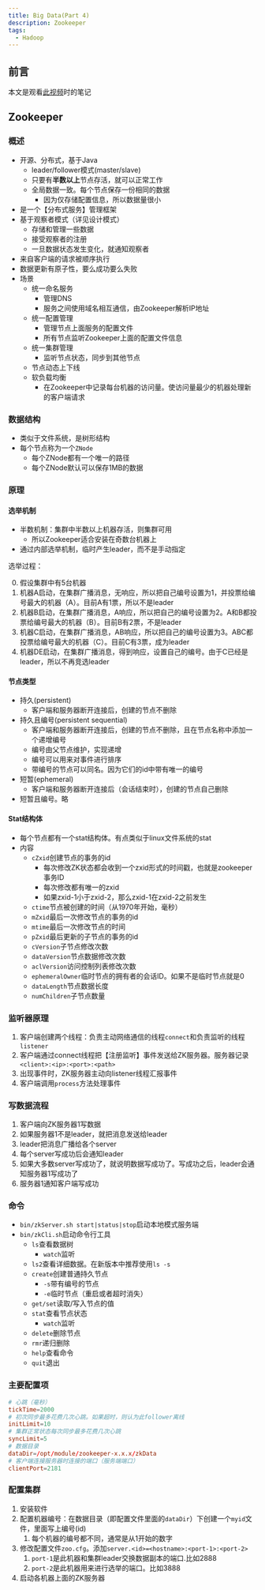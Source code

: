 ```yaml
---
title: Big Data(Part 4)
description: Zookeeper
tags:
  - Hadoop
---
```


## 前言

本文是观看[此视频](https://www.bilibili.com/video/BV1Y4411B7jy)时的笔记

## Zookeeper

### 概述

- 开源、分布式，基于Java
  - leader/follower模式(master/slave)
  - 只要有**半数以上**节点存活，就可以正常工作
  - 全局数据一致。每个节点保存一份相同的数据
    - 因为仅存储配置信息，所以数据量很小
- 是一个【分布式服务】管理框架
- 基于观察者模式（详见设计模式）
  - 存储和管理一些数据
  - 接受观察者的注册
  - 一旦数据状态发生变化，就通知观察者
- 来自客户端的请求被顺序执行
- 数据更新有原子性，要么成功要么失败
- 场景
  - 统一命名服务
    - 管理DNS
    - 服务之间使用域名相互通信，由Zookeeper解析IP地址
  - 统一配置管理
    - 管理节点上面服务的配置文件
    - 所有节点监听Zookeeper上面的配置文件信息
  - 统一集群管理
    - 监听节点状态，同步到其他节点
  - 节点动态上下线
  - 软负载均衡
    - 在Zookeeper中记录每台机器的访问量。使访问量最少的机器处理新的客户端请求

### 数据结构

- 类似于文件系统，是树形结构
- 每个节点称为一个`ZNode`
  - 每个ZNode都有一个唯一的路径
  - 每个ZNode默认可以保存1MB的数据

### 原理

#### 选举机制

- 半数机制：集群中半数以上机器存活，则集群可用
  - 所以Zookeeper适合安装在奇数台机器上
- 通过内部选举机制，临时产生leader，而不是手动指定

选举过程：

0. 假设集群中有5台机器
1. 机器A启动，在集群广播消息，无响应，所以把自己编号设置为1，并投票给编号最大的机器（A）。目前A有1票，所以不是leader
2. 机器B启动，在集群广播消息，A响应，所以把自己的编号设置为2。A和B都投票给编号最大的机器（B）。目前B有2票，不是leader
3. 机器C启动，在集群广播消息，AB响应，所以把自己的编号设置为3。ABC都投票给编号最大的机器（C）。目前C有3票，成为leader
4. 机器DE启动，在集群广播消息，得到响应，设置自己的编号。由于C已经是leader，所以不再竞选leader

#### 节点类型

- 持久(persistent)
  - 客户端和服务器断开连接后，创建的节点不删除
- 持久且编号(persistent sequential)
  - 客户端和服务器断开连接后，创建的节点不删除，且在节点名称中添加一个递增编号
  - 编号由父节点维护，实现递增
  - 编号可以用来对事件进行排序
  - 带编号的节点可以同名。因为它们的id中带有唯一的编号
- 短暂(ephemeral)
  - 客户端和服务器断开连接后（会话结束时），创建的节点自己删除
- 短暂且编号。略

#### Stat结构体

- 每个节点都有一个stat结构体。有点类似于linux文件系统的stat
- 内容
  - `cZxid`创建节点的事务的id
    - 每次修改ZK状态都会收到一个zxid形式的时间戳，也就是zookeeper事务ID
    - 每次修改都有唯一的zxid
    - 如果zxid-1小于zxid-2，那么zxid-1在zxid-2之前发生
  - `ctime`节点被创建的时间（从1970年开始，毫秒）
  - `mZxid`最后一次修改节点的事务的id
  - `mtime`最后一次修改节点的时间
  - `pZxid`最后更新的子节点的事务的id
  - `cVersion`子节点修改次数
  - `dataVersion`节点数据修改次数
  - `aclVersion`访问控制列表修改次数
  - `ephemeralOwner`临时节点的拥有者的会话ID。如果不是临时节点就是0
  - `dataLength`节点数据长度
  - `numChildren`子节点数量

### 监听器原理

1. 客户端创建两个线程：负责主动网络通信的线程`connect`和负责监听的线程`listener`
2. 客户端通过connect线程把【注册监听】事件发送给ZK服务器。服务器记录`<client>:<ip>:<port>:<path>`
3. 出现事件时，ZK服务器主动向listener线程汇报事件
4. 客户端调用`process`方法处理事件

### 写数据流程

1. 客户端向ZK服务器1写数据
2. 如果服务器1不是leader，就把消息发送给leader
3. leader把消息广播给各个server
4. 每个server写成功后会通知leader
5. 如果大多数server写成功了，就说明数据写成功了。写成功之后，leader会通知服务器1写成功了
6. 服务器1通知客户端写成功

### 命令

- `bin/zkServer.sh start|status|stop`启动本地模式服务端
- `bin/zkCli.sh`启动命令行工具
  - `ls`查看数据树
    - `watch`监听
  - `ls2`查看详细数据。在新版本中推荐使用`ls -s`
  - `create`创建普通持久节点
    - `-s`带有编号的节点
    - `-e`临时节点（重启或者超时消失）
  - `get/set`读取/写入节点的值
  - `stat`查看节点状态
    - `watch`监听
  - `delete`删除节点
  - `rmr`递归删除
  - `help`查看命令
  - `quit`退出

### 主要配置项

```conf
# 心跳（毫秒）
tickTime=2000
# 初次同步最多花费几次心跳。如果超时，则认为此follower离线
initLimit=10
# 集群正常状态每次同步最多花费几次心跳
syncLimit=5
# 数据目录
dataDir=/opt/module/zookeeper-x.x.x/zkData
# 客户端连接服务器时连接的端口（服务端端口）
clientPort=2181
```

### 配置集群

1. 安装软件
2. 配置机器编号：在数据目录（即配置文件里面的`dataDir`）下创建一个`myid`文件，里面写上编号(id)
   1. 每个机器的编号都不同，通常是从1开始的数字
3. 修改配置文件`zoo.cfg`。添加`server.<id>=<hostname>:<port-1>:<port-2>`
   1. `port-1`是此机器和集群leader交换数据副本的端口.比如2888
   2. `port-2`是此机器用来进行选举的端口。比如3888
4. 启动各机器上面的ZK服务器

